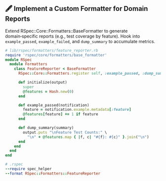 ## 🖋 Implement a Custom Formatter for Domain Reports
Extend RSpec::Core::Formatters::BaseFormatter to generate domain‑specific reports (e.g., test coverage by feature). Hook into `example_passed`, `example_failed`, and `dump_summary` to accumulate metrics.

```ruby
# lib/rspec/formatters/feature_reporter.rb
require 'rspec/core/formatters/base_formatter'
module RSpec
  module Formatters
    class FeatureReporter < BaseFormatter
      RSpec::Core::Formatters.register self, :example_passed, :dump_summary

      def initialize(output)
        super
        @features = Hash.new(0)
      end

      def example_passed(notification)
        feature = notification.example.metadata[:feature]
        @features[feature] += 1 if feature
      end

      def dump_summary(summary)
        output.puts "\nFeature Test Counts:" \
          "\n" + @features.map { |f, c| "#{f}: #{c}" }.join("\n")
      end
    end
  end
end

# .rspec
--require spec_helper
--format RSpec::Formatters::FeatureReporter
```